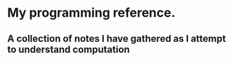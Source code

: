 # My programming reference.

## A collection of notes I have gathered as I attempt to understand computation